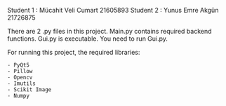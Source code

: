 Student 1 : Mücahit Veli Cumart 21605893
Student 2 : Yunus Emre Akgün 21726875

There are 2 .py files in this project. Main.py contains required backend functions. Gui.py is executable. You need to run Gui.py.

For running this project, the required libraries:
   
    - PyQt5
    - Pillow
    - Opencv
    - Imutils
    - Scikit Image
    - Numpy

